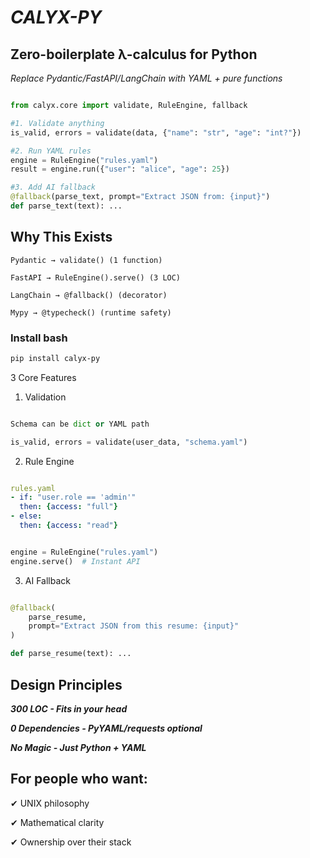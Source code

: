# ***CALYX-PY***
## Zero-boilerplate λ-calculus for Python

*Replace Pydantic/FastAPI/LangChain with YAML + pure functions*

```python

from calyx.core import validate, RuleEngine, fallback

#1. Validate anything
is_valid, errors = validate(data, {"name": "str", "age": "int?"})

#2. Run YAML rules
engine = RuleEngine("rules.yaml")
result = engine.run({"user": "alice", "age": 25})

#3. Add AI fallback
@fallback(parse_text, prompt="Extract JSON from: {input}")
def parse_text(text): ...
```
## Why This Exists

    Pydantic → validate() (1 function)

    FastAPI → RuleEngine().serve() (3 LOC)

    LangChain → @fallback() (decorator)

    Mypy → @typecheck() (runtime safety)

### Install bash
``` bash
pip install calyx-py
```

3 Core Features
1. Validation
```python

Schema can be dict or YAML path

is_valid, errors = validate(user_data, "schema.yaml")
```

2. Rule Engine
```yaml

rules.yaml
- if: "user.role == 'admin'"
  then: {access: "full"}
- else:
  then: {access: "read"}
```

```python

engine = RuleEngine("rules.yaml")
engine.serve()  # Instant API
```

3. AI Fallback
```python

@fallback(
    parse_resume, 
    prompt="Extract JSON from this resume: {input}"
)

def parse_resume(text): ...
```
## Design Principles

***300 LOC - Fits in your head***

***0 Dependencies - PyYAML/requests optional***

***No Magic - Just Python + YAML***

## For people who want:

✔ UNIX philosophy

✔ Mathematical clarity

✔ Ownership over their stack
